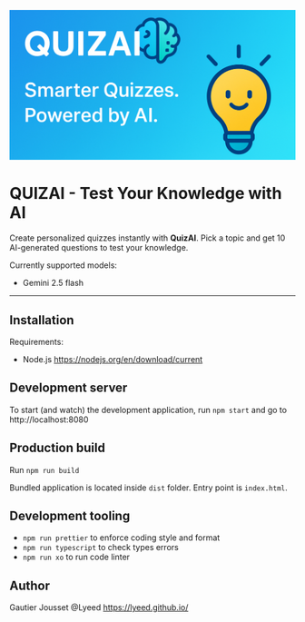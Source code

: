 ![QuizAI logo](./public/thumbnail.jpg)

# QUIZAI - Test Your Knowledge with AI

Create personalized quizzes instantly with **QuizAI**. Pick a topic and get 10 AI-generated questions to test your knowledge.

Currently supported models:

- Gemini 2.5 flash

---

## Installation

Requirements:

- Node.js
https://nodejs.org/en/download/current

## Development server

To start (and watch) the development application, run `npm start` and go to http://localhost:8080

## Production build

Run `npm run build`

Bundled application is located inside `dist` folder. Entry point is `index.html`.

## Development tooling

- `npm run prettier` to enforce coding style and format
- `npm run typescript` to check types errors
- `npm run xo` to run code linter

## Author

Gautier Jousset
@Lyeed
https://lyeed.github.io/
